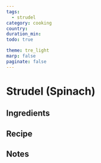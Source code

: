 ```yaml
---
tags:
  - strudel
category: cooking
country:
duration_min:
todo: true

theme: tre_light
marp: false
paginate: false
---
```


# Strudel (Spinach)

## Ingredients

## Recipe

## Notes
